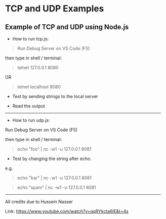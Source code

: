 # TCP and UDP Examples

## Example of TCP and UDP using Node.js

* How to run tcp.js:

> Run Debug Server on VS Code (F5)

then type in shell / terminal:

> telnet 127.0.0.1 8080

OR

> telnet localhost 8080

* Test by sending strings to the local server

* Read the output

---------------------------------------
* How to run udp.js:


Run Debug Server on VS Code (F5)

then type in shell / terminal:


> echo "foo" | nc -w1 -u 127.0.0.1 8081

* Test by changing the string after echo.

e.g.

> echo "bar" | nc -w1 -u 127.0.0.1 8081

> echo "spam" | nc -w1 -u 127.0.0.1 8081

-----------------------------------------
All credits due to Hussein Nasser

Link: https://www.youtube.com/watch?v=qqRYkcta6IE&t=4s
